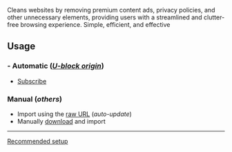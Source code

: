 Cleans websites by removing premium content ads, privacy policies, and other unnecessary elements, providing users with a streamlined and clutter-free browsing experience. Simple, efficient, and effective

## Usage
### - Automatic (*[U-block origin](https://ublockorigin.com)*)
  - [Subscribe](https://subscribe.adblockplus.org/?location=https://raw.githubusercontent.com/DestroyerBDT/WebSanitizer/refs/heads/main/WebSanitizer.txt&title=WebSanitizer)
### Manual (*others*)
  - Import using the [raw URL](https://raw.githubusercontent.com/DestroyerBDT/WebSanitizer/refs/heads/main/WebSanitizer.txt) (*auto-update*)
  - Manually [download](blob:https://github.com/bcd9d5dc-cd59-4206-bc08-0abac5912151) and import
---
[Recommended setup](https://github.com/yokoffing/filterlists)
